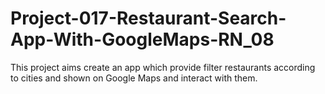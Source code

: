 # Project-017-Restaurant-Search-App-With-GoogleMaps-RN_08
This project aims create an app which provide filter restaurants according to cities and shown on Google Maps and interact with them. 
